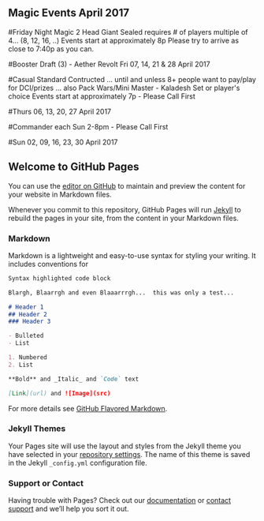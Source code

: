 ## Magic Events April 2017

#Friday Night Magic
2 Head Giant Sealed requires # of players multiple of 4... (8, 12, 16, ..)
Events start at approximately 8p
Please try to arrive as close to 7:40p as you can.

#Booster Draft (3) - Aether Revolt
Fri 07, 14, 21 & 28 April 2017

#Casual Standard Contructed
... until and unless 8+ people want to pay/play for DCI/prizes
... also Pack Wars/Mini Master - Kaladesh Set or player's choice
Events start at approximately 7p - Please Call First

#Thurs 06, 13, 20, 27 April 2017

#Commander
each Sun 2-8pm - Please Call First

#Sun 02, 09, 16, 23, 30 April 2017


## Welcome to GitHub Pages

You can use the [editor on GitHub](https://github.com/timesmith/timesmith.github.io/edit/master/index.md) to maintain and preview the content for your website in Markdown files.

Whenever you commit to this repository, GitHub Pages will run [Jekyll](https://jekyllrb.com/) to rebuild the pages in your site, from the content in your Markdown files.

### Markdown

Markdown is a lightweight and easy-to-use syntax for styling your writing. It includes conventions for

```markdown
Syntax highlighted code block

Blargh, Blaarrgh and even Blaaarrrgh...  this was only a test...

# Header 1
## Header 2
### Header 3

- Bulleted
- List

1. Numbered
2. List

**Bold** and _Italic_ and `Code` text

[Link](url) and ![Image](src)
```

For more details see [GitHub Flavored Markdown](https://guides.github.com/features/mastering-markdown/).

### Jekyll Themes

Your Pages site will use the layout and styles from the Jekyll theme you have selected in your [repository settings](https://github.com/timesmith/timesmith.github.io/settings). The name of this theme is saved in the Jekyll `_config.yml` configuration file.

### Support or Contact

Having trouble with Pages? Check out our [documentation](https://help.github.com/categories/github-pages-basics/) or [contact support](https://github.com/contact) and we’ll help you sort it out.
